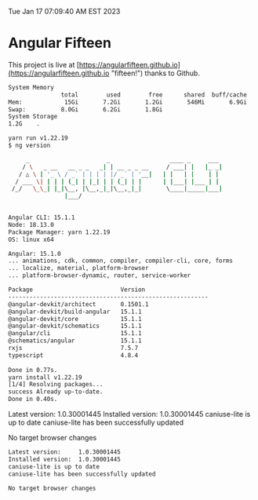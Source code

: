 Tue Jan 17 07:09:40 AM EST 2023

# Angular Fifteen


This project is live at [https://angularfifteen.github.io](https://angularfifteen.github.io "fifteen!") thanks to Github.

```bash
System Memory
               total        used        free      shared  buff/cache   available
Mem:            15Gi       7.2Gi       1.2Gi       546Mi       6.9Gi       7.3Gi
Swap:          8.0Gi       6.2Gi       1.8Gi
System Storage
1.2G	.
```
```bash
yarn run v1.22.19
$ ng version

     _                      _                 ____ _     ___
    / \   _ __   __ _ _   _| | __ _ _ __     / ___| |   |_ _|
   / △ \ | '_ \ / _` | | | | |/ _` | '__|   | |   | |    | |
  / ___ \| | | | (_| | |_| | | (_| | |      | |___| |___ | |
 /_/   \_\_| |_|\__, |\__,_|_|\__,_|_|       \____|_____|___|
                |___/
    

Angular CLI: 15.1.1
Node: 18.13.0
Package Manager: yarn 1.22.19
OS: linux x64

Angular: 15.1.0
... animations, cdk, common, compiler, compiler-cli, core, forms
... localize, material, platform-browser
... platform-browser-dynamic, router, service-worker

Package                         Version
---------------------------------------------------------
@angular-devkit/architect       0.1501.1
@angular-devkit/build-angular   15.1.1
@angular-devkit/core            15.1.1
@angular-devkit/schematics      15.1.1
@angular/cli                    15.1.1
@schematics/angular             15.1.1
rxjs                            7.5.7
typescript                      4.8.4
    
Done in 0.77s.
yarn install v1.22.19
[1/4] Resolving packages...
success Already up-to-date.
Done in 0.40s.
```
Latest version:     1.0.30001445
Installed version:  1.0.30001445
caniuse-lite is up to date
caniuse-lite has been successfully updated

No target browser changes
```bash
Latest version:     1.0.30001445
Installed version:  1.0.30001445
caniuse-lite is up to date
caniuse-lite has been successfully updated

No target browser changes
```
```bash
